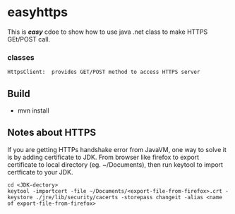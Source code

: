 # easyhttps

  This is **_easy_** cdoe to show how to use java .net class to make HTTPS GEt/POST call.

### classes
```
HttpsClient:  provides GET/POST method to access HTTPS server
```
## Build

- mvn install

## Notes about HTTPS
If you are getting HTTPs handshake error from JavaVM, one way to solve it is by adding certificate to JDK. From browser like firefox to export
certificate to local directory (eg. ~/Documents), then run keytool to import certficate to your JDK.
```
cd <JDK-dectory>
keytool -importcert -file ~/Documents/<export-file-from-firefox>.crt -keystore ./jre/lib/security/cacerts -storepass changeit -alias <name of export-file-from-firefox>
```




